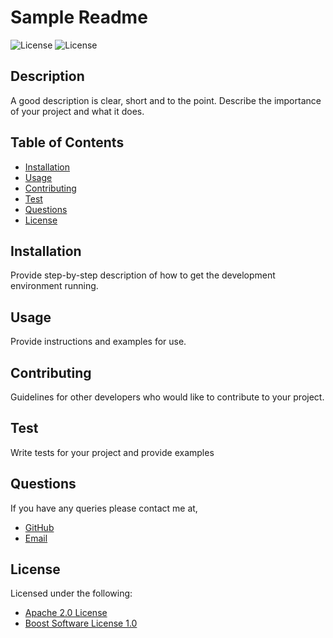 
  # Sample Readme
  ![License](https://img.shields.io/badge/License-Apache%202.0-blue.svg) ![License](https://img.shields.io/badge/License-Boost%201.0-lightblue.svg)

  ## Description
  A good description is clear, short and to the point. Describe the importance of your project and what it does.

  ## Table of Contents
  * [Installation](#installation)
  * [Usage](#usage)
  * [Contributing](#contributing)
  * [Test](#test)
  * [Questions](#questions)
  * [License](#license)

  ## Installation
  Provide step-by-step description of how to get the development environment running.

  ## Usage
  Provide instructions and examples for use.

  ## Contributing
  Guidelines for other developers who would like to contribute to your project.

  ## Test
  Write tests for your project and provide examples

  ## Questions
  If you have any queries please contact me at,
  * [GitHub](https://www.github.com/username)
  * [Email](email@email.com)

  
  ## License
  Licensed under the following:
  * [Apache 2.0 License](https://opensource.org/licenses/Apache-2.0) 
 * [Boost Software License 1.0](https://www.boost.org/LICENSE_1_0.txt)
